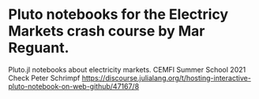 # Pluto notebooks for the Electricy Markets crash course by Mar Reguant.
Pluto.jl notebooks about electricity markets. CEMFI Summer School 2021
Check Peter Schrimpf https://discourse.julialang.org/t/hosting-interactive-pluto-notebook-on-web-github/47167/8
